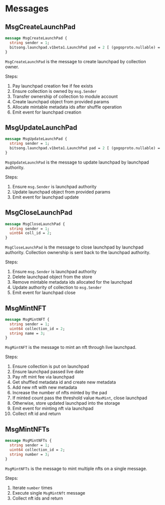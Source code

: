 # Messages

## MsgCreateLaunchPad

```protobuf
message MsgCreateLaunchPad {
  string sender = 1;
  bitsong.launchpad.v1beta1.LaunchPad pad = 2 [ (gogoproto.nullable) = false ];
}
```

`MsgCreateLaunchPad` is the message to create launchpad by collection owner.

Steps:

1. Pay launchpad creation fee if fee exists
2. Ensure collection is owned by `msg.Sender`
3. Transfer ownership of collection to module account
4. Create launchpad object from provided params
5. Allocate mintable metadata ids after shuffle operation
6. Emit event for launchpad creation

## MsgUpdateLaunchPad

```protobuf
message MsgUpdateLaunchPad {
  string sender = 1;
  bitsong.launchpad.v1beta1.LaunchPad pad = 2 [ (gogoproto.nullable) = false ];
}
```

`MsgUpdateLaunchPad` is the message to update launchpad by launchpad authority.

Steps:

1. Ensure `msg.Sender` is launchpad authority
2. Update launchpad object from provided params
3. Emit event for launchpad update

## MsgCloseLaunchPad

```protobuf
message MsgCloseLaunchPad {
  string sender = 1;
  uint64 coll_id = 2;
}
```

`MsgCloseLaunchPad` is the message to close launchpad by launchpad authority. Collection ownership is sent back to the launchpad authority.

Steps:

1. Ensure `msg.Sender` is launchpad authority
2. Delete launchpad object from the store
3. Remove mintable metadata ids allocated for the launchpad
4. Update authority of collection to `msg.Sender`
5. Emit event for launchpad close

## MsgMintNFT

```protobuf
message MsgMintNFT {
  string sender = 1;
  uint64 collection_id = 2;
  string name = 3;
}
```

`MsgMintNFT` is the message to mint an nft through live launchpad.

Steps:

1. Ensure collection is put on launchpad
2. Ensure launchpad passed live date
3. Pay nft mint fee via launchpad
4. Get shuffled metadata id and create new metadata
5. Add new nft with new metadata
6. Increase the number of nfts minted by the pad
7. If minted count pass the threshold value `MaxMint`, close launchpad
8. Otherwise, store updated launchpad into the storage
9. Emit event for minting nft via launchpad
10. Collect nft id and return

## MsgMintNFTs

```protobuf
message MsgMintNFTs {
  string sender = 1;
  uint64 collection_id = 2;
  string number = 3;
}
```

`MsgMintNFTs` is the message to mint multiple nfts on a single message.

Steps:

1. Iterate `number` times
2. Execute single `MsgMintNft` message
3. Collect nft ids and return
